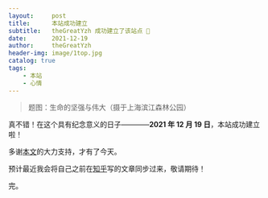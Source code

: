 ```yaml
---
layout:     post
title:      本站成功建立
subtitle:   theGreatYzh 成功建立了该站点 🎉
date:       2021-12-19
author:     theGreatYzh
header-img: image/1top.jpg
catalog: true
tags:
    - 本站
    - 心情
---
```


> 题图：生命的坚强与伟大（摄于上海滨江森林公园）

真不错！在这个具有纪念意义的日子————**2021 年 12 月 19 日**，本站成功建立啦！

多谢[本文](http://qiubaiying.vip/2017/02/06/快速搭建个人博客/)的大力支持，才有了今天。

预计最近我会将自己之前在[知乎](http://www.zhihu.com/people/thegreatyzh/)写的文章同步过来，敬请期待！

完。
